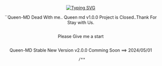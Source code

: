<div align="center">
<a href="https://git.io/typing-svg"><img src="https://readme-typing-svg.demolab.com?font=Bungee+Shade&size=50&pause=1000&color=F710B1&center=true&width=910&height=100&lines=I'm+Queen;Multi+Device+Whatsapp+Bot;Coded+By+DarkWinzo" alt="Typing SVG" /></a>

 ``Queen-MD Dead With me..
 Queen md v1.0.0 Project is Closed..Thank For Stay with Us.
```

```
Please Give me a start
```

```
 Queen-MD Stable New Version v2.0.0 Comming Soon ==> 2024/05/01
```
 /**
